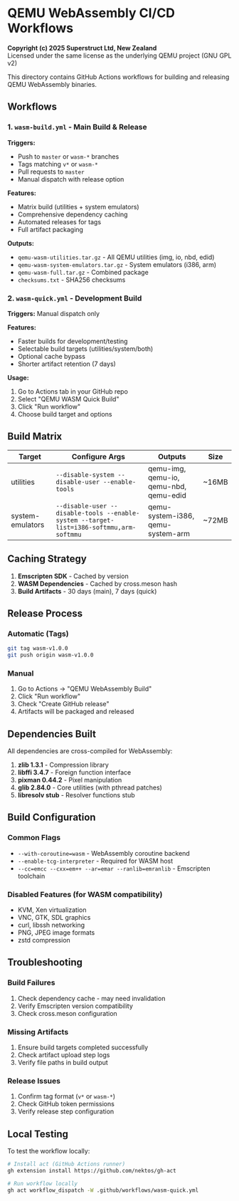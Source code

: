# QEMU WebAssembly CI/CD Workflows

**Copyright (c) 2025 Superstruct Ltd, New Zealand**  
Licensed under the same license as the underlying QEMU project (GNU GPL v2)

This directory contains GitHub Actions workflows for building and releasing QEMU WebAssembly binaries.

## Workflows

### 1. `wasm-build.yml` - Main Build & Release
**Triggers:** 
- Push to `master` or `wasm-*` branches
- Tags matching `v*` or `wasm-*`
- Pull requests to `master`
- Manual dispatch with release option

**Features:**
- Matrix build (utilities + system emulators)
- Comprehensive dependency caching
- Automated releases for tags
- Full artifact packaging

**Outputs:**
- `qemu-wasm-utilities.tar.gz` - All QEMU utilities (img, io, nbd, edid)
- `qemu-wasm-system-emulators.tar.gz` - System emulators (i386, arm)
- `qemu-wasm-full.tar.gz` - Combined package
- `checksums.txt` - SHA256 checksums

### 2. `wasm-quick.yml` - Development Build
**Triggers:** Manual dispatch only

**Features:**
- Faster builds for development/testing
- Selectable build targets (utilities/system/both)
- Optional cache bypass
- Shorter artifact retention (7 days)

**Usage:**
1. Go to Actions tab in your GitHub repo
2. Select "QEMU WASM Quick Build"
3. Click "Run workflow"
4. Choose build target and options

## Build Matrix

| Target | Configure Args | Outputs | Size |
|--------|---------------|---------|------|
| utilities | `--disable-system --disable-user --enable-tools` | qemu-img, qemu-io, qemu-nbd, qemu-edid | ~16MB |
| system-emulators | `--disable-user --disable-tools --enable-system --target-list=i386-softmmu,arm-softmmu` | qemu-system-i386, qemu-system-arm | ~72MB |

## Caching Strategy

1. **Emscripten SDK** - Cached by version
2. **WASM Dependencies** - Cached by cross.meson hash
3. **Build Artifacts** - 30 days (main), 7 days (quick)

## Release Process

### Automatic (Tags)
```bash
git tag wasm-v1.0.0
git push origin wasm-v1.0.0
```

### Manual
1. Go to Actions → "QEMU WebAssembly Build"
2. Click "Run workflow" 
3. Check "Create GitHub release"
4. Artifacts will be packaged and released

## Dependencies Built

All dependencies are cross-compiled for WebAssembly:

1. **zlib 1.3.1** - Compression library
2. **libffi 3.4.7** - Foreign function interface  
3. **pixman 0.44.2** - Pixel manipulation
4. **glib 2.84.0** - Core utilities (with pthread patches)
5. **libresolv stub** - Resolver functions stub

## Build Configuration

### Common Flags
- `--with-coroutine=wasm` - WebAssembly coroutine backend
- `--enable-tcg-interpreter` - Required for WASM host
- `--cc=emcc --cxx=em++ --ar=emar --ranlib=emranlib` - Emscripten toolchain

### Disabled Features (for WASM compatibility)
- KVM, Xen virtualization
- VNC, GTK, SDL graphics
- curl, libssh networking
- PNG, JPEG image formats
- zstd compression

## Troubleshooting

### Build Failures
1. Check dependency cache - may need invalidation
2. Verify Emscripten version compatibility
3. Check cross.meson configuration

### Missing Artifacts
1. Ensure build targets completed successfully
2. Check artifact upload step logs
3. Verify file paths in build output

### Release Issues
1. Confirm tag format (`v*` or `wasm-*`)
2. Check GitHub token permissions
3. Verify release step configuration

## Local Testing

To test the workflow locally:

```bash
# Install act (GitHub Actions runner)
gh extension install https://github.com/nektos/gh-act

# Run workflow locally  
gh act workflow_dispatch -W .github/workflows/wasm-quick.yml
```
